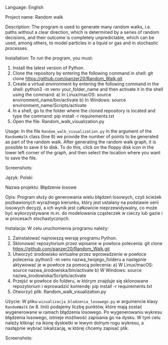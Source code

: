 Language:
English

Project name:
Random walk

Description:
The program is used to generate many random walks, i.e. paths without a clear direction, which is determined by a series of random decisions, and their outcome is completely unpredictable,
which can be used, among others, to model particles in a liquid or gas and in stochastic processes.

Installation:
To run the program, you must:
1. Install the latest version of Python.
2. Clone the repository by entering the following command in shell: git clone https://github.com/panzer20/Random_Walk.git
3. Create a virtual environment by entering the following command in the shell: python3 -m venv your_folder_name and then activate it in the shell using the command:
a) In Linux/macOS:
source environment_name/bin/activate
b) In Windows:
source environment_name/Scripts/activate
4. In a shell, go to the folder where the cloned repository is located and type the command: pip install -r requirements.txt
5. Open the file: Random_walk_visualization.py

Usage:
In the file `Random_walk_visualization.py` in the argument of the `RandomWalk` class (line 8) we provide the number of points to be generated as part of the random walk.
After generating the random walk graph, it is possible to save it to disk. To do this, click on the floppy disk icon in the lower left corner of the graph, and then select the location where you want to save the file.

Screenshots:

Język:
Polski

Nazwa projektu: 
Błądzenie losowe

Opis: 
Program służy do generowania wielu błądzeń losowych, czyli ścieżek pozbawionych wyraźnego kierunku, który jest ustalany na podstawie serii losowych decyzji, a ich wynik jest całkowicie nieprzewidywalny,
co może być wykorzystywane m.in. do modelowania cząsteczek w cieczy lub gazie i w procesach stochastycznych.

Instalacja: 
W celu uruchomienia programu należy:
1. Zainstalować najnowszą wersję programu Python.
2. Sklonować repozytorium przez wpisanie w powłoce polecenia: git clone https://github.com/panzer20/Random_Walk.git
3. Utworzyć środowisko wirtualne przez wprowadzenie w powłoce polecenia: python3 -m venv nazwa_twojego_folderu a następnie aktywować je w powłoce za pomocą polecenia:
a) W Linux/macOS:
source nazwa_środowiska/bin/activate
b) W Windows:
source nazwa_środowiska/Scripts/activate
4. Przejść w powłoce do folderu, w którym znajduje się sklonowane repozytorium i wprowadzić komendę: pip install -r requirements.txt
5. Otworzyć plik: Random_walk_visualization.py

Użycie: 
W pliku `wizualizacja_bladzenia_losowego.py` w argumencie klasy `RandomWalk` (w 8. linii) podajemy liczbę punktów, które mają zostać wygenerowane w ramach błądzenia losowego.
Po wygenerowaniu wykresu błądzenia losowego, istnieje możliwość zapisania go na dysku. W tym celu należy kliknąć na ikonę dyskietki w lewym dolnym rogu wykresu, a następnie wybrać lokalizację, w której chcemy zapisać plik.

Screenshots:

